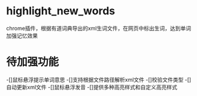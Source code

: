 # highlight_new_words
chrome插件，根据有道词典导出的xml生词文件，在网页中标出生词，达到单词加强记忆效果

# 待加强功能
-[]鼠标悬浮提示单词意思
-[]支持根据文件路径解析xml文件
-[]校验文件类型
-[]自动更新xml文件
-[]鼠标悬浮发音
-[]提供多种高亮样式和自定义高亮样式